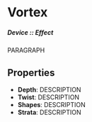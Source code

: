# Vortex
##### Device :: Effect

PARAGRAPH

## Properties

- **Depth**: DESCRIPTION
- **Twist**: DESCRIPTION
- **Shapes**: DESCRIPTION
- **Strata**: DESCRIPTION





